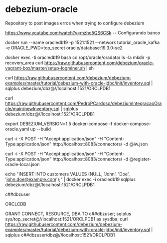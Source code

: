 # debezium-oracle
Repository to post images erros when trying to configure debezium


https://www.youtube.com/watch?v=mzho5QS6CSk  -- Configurando banco

docker run --name oracledb19 -p 1521:1521 --network tutorial_oracle_kafka  -e ORACLE_PWD=top_secret oracle/database:19.3.0-se2

docker exec -ti oracledb19 bash
cd /opt/oracle/oradata/
ls -la
mkdir -p recovery_area
curl https://raw.githubusercontent.com/debezium/oracle-vagrant-box/master/setup-logminer.sh | sh

curl  https://raw.githubusercontent.com/debezium/debezium-examples/master/tutorial/debezium-with-oracle-jdbc/init/inventory.sql | sqlplus debezium/dbz@//localhost:1521/ORCLPDB1

curl https://raw.githubusercontent.com/PedroPCardoso/debeziumIntegracaoOracle/main/newInventory.sql | sqlplus debezium/dbz@//localhost:1521/ORCLPDB1


export DEBEZIUM_VERSION=1.5
docker-compose -f docker-compose-oracle.yaml up --build

curl -i -X POST -H "Accept:application/json" -H  "Content-Type:application/json" http://localhost:8083/connectors/ -d @iw.json

curl -i -X POST -H "Accept:application/json" -H  "Content-Type:application/json" http://localhost:8083/connectors/ -d @register-oracle-local.json

echo "INSERT INTO customers VALUES (NULL, 'John', 'Doe', 'john.doe@example.com');" | docker exec -i oracledb19 sqlplus debezium/dbz@//localhost:1521/ORCLPDB1


c##dbzuser

ORCLCDB


GRANT CONNECT, RESOURCE, DBA TO  c##dbzuser;
sqlplus sys/top_secret@//localhost:1521/ORCLPDB1 as sysdba;
curl  https://raw.githubusercontent.com/debezium/debezium-examples/master/tutorial/debezium-with-oracle-jdbc/init/inventory.sql | sqlplus c##dbzuser/dbz@//localhost:1521/ORCLPDB1
